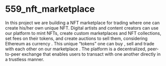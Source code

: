 # 559_nft_marketplace
In this project we are building a NFT marketplace for trading where one can create his/her own unique NFT. Digital artists and content creators can use our platform to mint NFTs, create custom marketplaces and NFT collections, set fees on their tokens, and create auctions to sell them, considering Ethereum as currency . This unique “tokens” one can buy , sell and trade with each other on our marketplace . The platform is a decentralized, peer-to-peer exchange that enables users to transact with one another directly in a trustless manner.
